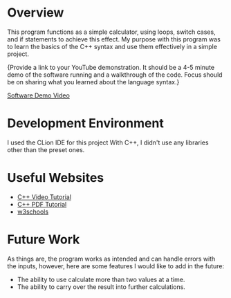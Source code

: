 # Overview

This program functions as a simple calculator, using loops, switch cases, and if statements to achieve this effect.
My purpose with this program was to learn the basics of the C++ syntax and use them effectively in a simple project.

{Provide a link to your YouTube demonstration. It should be a 4-5 minute demo of the software running and a walkthrough of the code. Focus should be on sharing what you learned about the language syntax.}

[Software Demo Video](https://youtu.be/w2WFJMDlfEY)

# Development Environment

I used the CLion IDE for this project
With C++, I didn't use any libraries other than the preset ones.

# Useful Websites

- [C++ Video Tutorial](https://www.youtube.com/watch?v=ZzaPdXTrSb8)
- [C++ PDF Tutorial](https://res.cloudinary.com/codewithmosh/image/upload/v1702943856/cheat-sheets/cplusplus.pdf)
- [w3schools](https://www.w3schools.com/cpp/)


# Future Work

As things are, the program works as intended and can handle errors with the inputs, however, here are some features I would like to add in the future:

- The ability to use calculate more than two values at a time.
- The ability to carry over the result into further calculations.